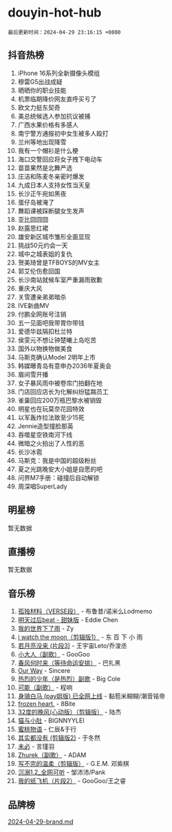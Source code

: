 # douyin-hot-hub

`最后更新时间：2024-04-29 23:16:15 +0800`

## 抖音热榜

1. iPhone 16系列全新摄像头模组
1. 穆雷G5出战成疑
1. 晒晒你的职业技能
1. 机票临期降价网友直呼买亏了
1. 欧文力挺东契奇
1. 美总统候选人参加抗议被捕
1. 广西水果价格有多感人
1. 南宁警方通报初中女生被多人殴打
1. 兰州等地出现降雪
1. 我有一个帽衫是什么梗
1. 海口交警回应将女子拽下电动车
1. 苗苗果然是北舞严选
1. 庄洁和陈麦冬亲密时爆发
1. 九成日本人支持女性当天皇
1. 长沙正午宛如黑夜
1. 蛋仔岛被淹了
1. 舞蹈课被踩断腿女生发声
1. 亚比囧囧囧
1. 赵露思红裙
1. 雄安新区城市雏形全面显现
1. 挑战50元约会一天
1. 城中之城表姐的复仇
1. 贺美琦曾是TFBOYS的MV女主
1. 郭艾伦伤愈回国
1. 长沙南站就候车室严重漏雨致歉
1. 重庆大风
1. 关雪遭亲弟弟暗杀
1. IVE新曲MV
1. 付鹏全网账号注销
1. 五一见面吧我带胃你带钱
1. 爱德华兹隔扣杜兰特
1. 侯雯元不想让钟楚曦上岛吃苦
1. 国外以物换物做美食
1. 马斯克确认Model 2明年上市
1. 韩媒曝青岛有意申办2036年夏奥会
1. 眉间雪开播
1. 女子暴风雨中被卷帘门拍翻在地
1. 门店回应店长为化解纠纷猛踹员工
1. 雀巢回应200万瓶巴黎水被销毁
1. 明星也在玩莫奈花园特效
1. 以军轰炸拉法致至少15死
1. Jennie造型撞脸那英
1. 吞噬星空铁南河下线
1. 微暗之火拍出了人性的恶
1. 长沙冰雹
1. 马斯克：我是中国的超级粉丝
1. 夏之光跳晚安大小姐是自愿的吧
1. 问界M7手册：碰撞后自动解锁
1. 周深唱SuperLady

## 明星榜

暂无数据

## 直播榜

暂无数据

## 音乐榜

1. [孤独材料（VERSE段）](https://sf5-hl-cdn-tos.douyinstatic.com/obj/tos-cn-ve-2774/ocX7glDNHYlwFeYrGQfBZoThtvPWy8tCCEBGKQ) - 布鲁昔/诺米么Lodmemo
1. [明天过后beat - 甜妹版](https://sf5-hl-cdn-tos.douyinstatic.com/obj/tos-cn-ve-2774/osMLYeeoMm04CZyaI91XUDF8OzLRLgePKALGHI) - Eddie Chen
1. [我的世界下了雨](https://sf5-hl-cdn-tos.douyinstatic.com/obj/tos-cn-ve-2774/o85sBiwXIByH9bWIMAEEOoiQ1o1m9Afn15BspE) - Zy
1. [i watch the moon（剪辑版1）](https://sf3-cdn-tos.douyinstatic.com/obj/tos-cn-ve-2774/o0I9mSChzHZANMJIEBfkCQzzg6N5WAcVtqft9P) - 东 百 下 小 雨
1. [若月亮没来 (片段3)](https://sf5-hl-cdn-tos.douyinstatic.com/obj/tos-cn-ve-2774/okfyEUsGW1B1ovJi5JiN9IjvAT2lMwA054GoEB) - 王宇宙Leto/乔浚丞
1. [小大人（副歌）](https://sf27-cdn-tos.douyinstatic.com/obj/tos-cn-ve-2774/oIhaDwehWhLFsVIG7QIICLLazDNGJAGg5geeb4) - GooGoo
1. [春风何时来（等待命运安排）](https://sf5-hl-cdn-tos.douyinstatic.com/obj/tos-cn-ve-2774/oICBNbD3gelMfB4WgiD1KI2jQtXZE2FgHLwtsl) - 巴扎黑
1. [Our Way](https://sf3-cdn-tos.douyinstatic.com/obj/tos-cn-ve-2774/o8tPEkQgQNCe0DPeFwZzYrbqLlnzBBrYidWkEZ) - Sincere
1. [热烈的少年（是热烈）副歌](https://sf27-cdn-tos.douyinstatic.com/obj/tos-cn-ve-2774/owVNI0CLDAUMtSz6TEYvfFBFL4UDFFhLfgK8fa) - Big Cole
1. [可能（副歌）](https://sf6-cdn-tos.douyinstatic.com/obj/tos-cn-ve-2774/cde1731888894259b333569393c2fb51) - 程响
1. [身骑白马 (pay姐版) 已全网上线](https://sf5-hl-cdn-tos.douyinstatic.com/obj/tos-cn-ve-2774/oQLO5ZgLsFkaDhdIIveF2zUCgfweY0gWaH4AQG) - 黏苞米糊糊/潮音铭帝
1. [frozen heart.](https://sf3-cdn-tos.douyinstatic.com/obj/tos-cn-ve-2774/oIIWJfyjIACZA9zQMtnJ6hQQhFC4vhCupoRBsO) - 8Bite
1. [32度的晚风(心动版）（剪辑版）](https://sf5-hl-cdn-tos.douyinstatic.com/obj/tos-cn-ve-2774/owNyabsyWdzUulxhoJfK8IBXgp0UMQAHpvGh2B) - 陆杰
1. [猫与小肚](https://sf5-hl-cdn-tos.douyinstatic.com/obj/tos-cn-ve-2774/osZeoClMECgK8DYl6VebABgbchEtPYQjZEnRtd) - BIGNNYYLEI
1. [蜜桃物语](https://sf3-cdn-tos.douyinstatic.com/obj/tos-cn-ve-2774/oIhOSCZtIACtYU4XQkngiW9kCBfVD1Fz9IYeqL) - 仁辰&于行
1. [其实都没有 (剪辑版2)](https://sf5-hl-cdn-tos.douyinstatic.com/obj/tos-cn-ve-2774/oEBNQenHZtBhxYjGgUDQk0BCHTigQafgFlbQ7k) - 于冬然
1. [未必](https://sf5-hl-cdn-tos.douyinstatic.com/obj/tos-cn-ve-2774/ogntQMFnKQDZUgTCYuJgfLEtleYZZFxBQqhhFB) - 言瑾羽
1. [Zhurek（副歌）](https://sf3-cdn-tos.douyinstatic.com/obj/tos-cn-ve-2774/ooQm8FBZQDlf0btEYgVpCcSCQfrdJGBEKZYBGS) - ADAM
1. [写不完的温柔（剪辑版）](https://sf5-hl-cdn-tos.douyinstatic.com/obj/tos-cn-ve-2774/oYBzzZQJ233GfwkemJJffAIWgeIYrjZfWhHTcG) - G.E.M. 邓紫棋
1. [沉溺1.2_全网可听](https://sf5-hl-cdn-tos.douyinstatic.com/obj/tos-cn-ve-2774/ok2QoiBqsWAX9McZmWiI9gAB0EzwD4Xj6yfmtH) - 邹沛沛/Pank
1. [我的纸飞机（片段2）](https://sf5-hl-cdn-tos.douyinstatic.com/obj/tos-cn-ve-2774/oM2ZrKcg2CD5AeRB2gkeXOFB1IxAGJdZPazYHf) - GooGoo/王之睿

## 品牌榜

[2024-04-29-brand.md](2024-04-29-brand.md)
